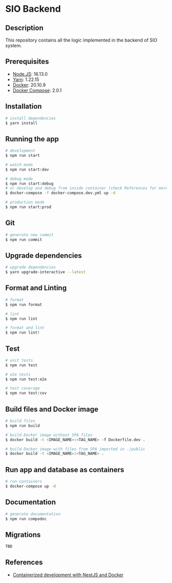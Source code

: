 # SIO Backend

## Description

This repository contains all the logic implemented in the backend of SIO system.

## Prerequisites

- [Node.JS](https://nodejs.org/en/download/): 16.13.0
- [Yarn](https://classic.yarnpkg.com/lang/en/docs/install/): 1.22.15
- [Docker](https://docs.docker.com/engine/install/): 20.10.9
- [Docker Compose](https://docs.docker.com/compose/install/): 2.0.1

## Installation

```bash
# install dependencies
$ yarn install
```

## Running the app

```bash
# development
$ npm run start

# watch mode
$ npm run start:dev

# debug mode
$ npm run start:debug
# or develop and debug from inside container (check References for more information)
$ docker-compose -f docker-compose.dev.yml up -d

# production mode
$ npm run start:prod
```

## Git

```bash
# generate new commit
$ npm run commit
```

## Upgrade dependencies

```bash
# upgrade dependencies
$ yarn upgrade-interactive --latest
```

## Format and Linting

```bash
# format
$ npm run format

# lint
$ npm run lint

# format and lint
$ npm run lint!
```

## Test

```bash
# unit tests
$ npm run test

# e2e tests
$ npm run test:e2e

# test coverage
$ npm run test:cov
```

## Build files and Docker image

```bash
# build files
$ npm run build

# build Docker image without SPA files
$ docker build -t <IMAGE_NAME>:<TAG_NAME> -f Dockerfile.dev .

# build Docker image with files from SPA imported in ./public
$ docker build -t <IMAGE_NAME>:<TAG_NAME> .
```

## Run app and database as containers

```bash
# run containers
$ docker-compose up -d
```

## Documentation

```bash
# generate documentation
$ npm run compodoc
```

## Migrations

```bash
TBD
```

## References

- [Containerized development with NestJS and Docker](https://blog.logrocket.com/containerized-development-nestjs-docker/)
